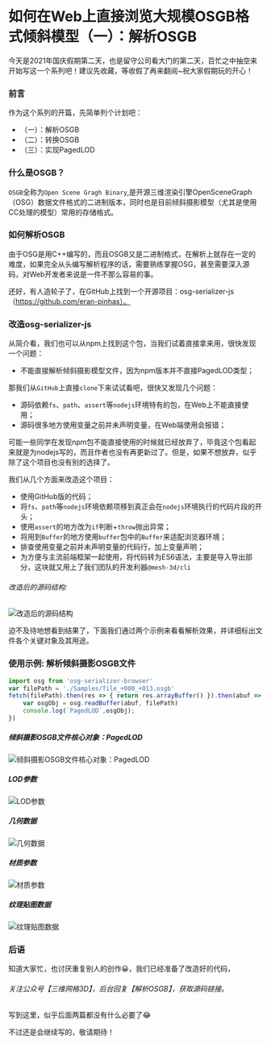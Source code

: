 # 如何在Web上直接浏览大规模OSGB格式倾斜模型（一）：解析OSGB
今天是2021年国庆假期第二天，也是留守公司看大门的第二天，百忙之中抽空来开始写这一个系列吧！建议先收藏，等收假了再来翻阅~祝大家假期玩的开心！

### 前言
作为这个系列的开篇，先简单列个计划吧：
* （一）：解析OSGB
* （二）：转换OSGB
* （三）：实现PagedLOD

### 什么是OSGB？
`OSGB`全称为`Open Scene Gragh Binary`,是开源三维渲染引擎OpenSceneGraph（OSG）数据文件格式的二进制版本，同时也是目前倾斜摄影模型（尤其是使用CC处理的模型）常用的存储格式。

### 如何解析OSGB
由于OSG是用C++编写的，而且OSGB又是二进制格式，在解析上就存在一定的难度，如果完全从头编写解析程序的话，需要熟练掌握OSG，甚至需要深入源码，对Web开发者来说是一件不那么容易的事。

还好，有人造轮子了，在GitHub上找到一个开源项目：osg-serializer-js（https://github.com/eran-pinhas）。

### 改造osg-serializer-js
从简介看，我们也可以从npm上找到这个包，当我们试着直接拿来用，很快发现一个问题：
* 不能直接解析倾斜摄影模型文件，因为npm版本并不直接PagedLOD类型；

那我们从`GitHub`上直接`clone`下来试试看吧，很快又发现几个问题：
* 源码依赖`fs`、`path`、`assert`等`nodejs`环境特有的包，在Web上不能直接使用；
* 源码很多地方使用变量之前并未声明变量，在Web端使用会报错；

可能一些同学在发现npm包不能直接使用的时候就已经放弃了，毕竟这个包看起来就是为nodejs写的，而且作者也没有再更新过了。但是，如果不想放弃，似乎除了这个项目也没有别的选择了。

我们从几个方面来改造这个项目：
* 使用GitHub版的代码；
* 将`fs`、`path`等`nodejs`环境依赖项移到真正会在`nodejs`环境执行的代码片段的开头；
* 使用`assert`的地方改为`if`判断+`throw`抛出异常；
* 将用到`Buffer`的地方使用`buffer`包中的`Buffer`来适配浏览器环境；
* 排查使用变量之前并未声明变量的代码行，加上变量声明；
* 为方便与主流前端框架一起使用，将代码转为ES6语法，主要是导入导出部分，这块就又用上了我们团队的开发利器`@mesh-3d/cli`

###### 改造后的源码结构:
![改造后的源码结构](./改造后的源码.png)

迫不及待地想看到结果了，下面我们通过两个示例来看看解析效果，并详细标出文件各个关键对象及其用途。
### 使用示例: 解析倾斜摄影OSGB文件
```js
import osg from 'osg-serializer-browser'
var filePath = './Samples/Tile_+000_+013.osgb'
fetch(filePath).then(res => { return res.arrayBuffer() }).then(abuf => {
    var osgObj = osg.readBuffer(abuf, filePath)
    console.log(`PagedLOD`,osgObj);
})
```
##### 倾斜摄影OSGB文件核心对象：PagedLOD
![倾斜摄影OSGB文件核心对象：PagedLOD](./PagedLOD文件解析概览.png)
##### LOD参数
![ LOD参数](./LOD参数.png)
##### 几何数据
![ 几何数据](./几何数据.png)
##### 材质参数
![ 材质参数](./材质和纹理参数.png)
##### 纹理贴图数据
![ 纹理贴图数据](./纹理贴图数据.png)

### 后语
知道大家忙，也讨厌重复别人的创作😀，我们已经准备了改造好的代码，
###### 关注公众号【三维网格3D】，后台回复【解析OSGB】，获取源码链接。

写到这里，似乎后面两篇都没有什么必要了😂

不过还是会继续写的，敬请期待！